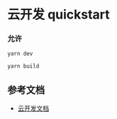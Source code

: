 # 云开发 quickstart

### 允许

`yarn dev`

`yarn build`

## 参考文档

- [云开发文档](https://developers.weixin.qq.com/miniprogram/dev/wxcloud/basis/getting-started.html)
